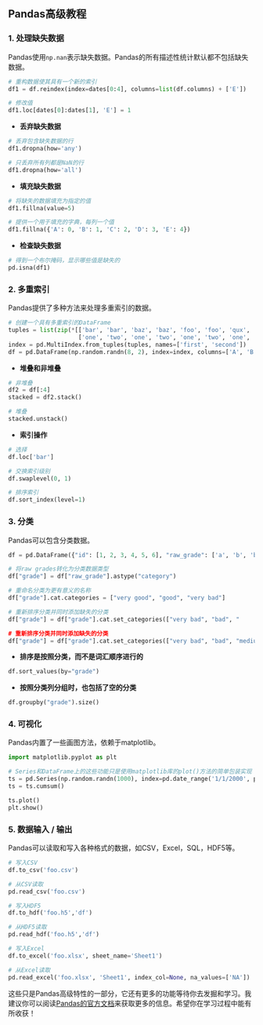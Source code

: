 ## Pandas高级教程

### 1. 处理缺失数据

Pandas使用`np.nan`表示缺失数据。Pandas的所有描述性统计默认都不包括缺失数据。

```python
# 重构数据使其具有一个新的索引
df1 = df.reindex(index=dates[0:4], columns=list(df.columns) + ['E'])

# 修改值
df1.loc[dates[0]:dates[1], 'E'] = 1
```

- **丢弃缺失数据**

```python
# 丢弃包含缺失数据的行
df1.dropna(how='any')

# 只丢弃所有列都是NaN的行
df1.dropna(how='all')
```

- **填充缺失数据**

```python
# 将缺失的数据填充为指定的值
df1.fillna(value=5)

# 提供一个用于填充的字典，每列一个值
df1.fillna({'A': 0, 'B': 1, 'C': 2, 'D': 3, 'E': 4})
```

- **检查缺失数据**

```python
# 得到一个布尔掩码，显示哪些值是缺失的
pd.isna(df1)
```

### 2. 多重索引

Pandas提供了多种方法来处理多重索引的数据。

```python
# 创建一个具有多重索引的DataFrame
tuples = list(zip(*[['bar', 'bar', 'baz', 'baz', 'foo', 'foo', 'qux', 'qux'],
                    ['one', 'two', 'one', 'two', 'one', 'two', 'one', 'two']]))
index = pd.MultiIndex.from_tuples(tuples, names=['first', 'second'])
df = pd.DataFrame(np.random.randn(8, 2), index=index, columns=['A', 'B'])
```

- **堆叠和非堆叠**

```python
# 非堆叠
df2 = df[:4]
stacked = df2.stack()

# 堆叠
stacked.unstack()
```

- **索引操作**

```python
# 选择
df.loc['bar']

# 交换索引级别
df.swaplevel(0, 1)

# 排序索引
df.sort_index(level=1)
```

### 3. 分类

Pandas可以包含分类数据。

```python
df = pd.DataFrame({"id": [1, 2, 3, 4, 5, 6], "raw_grade": ['a', 'b', 'b', 'a', 'a', 'e']})

# 将raw grades转化为分类数据类型
df["grade"] = df["raw_grade"].astype("category")

# 重命名分类为更有意义的名称
df["grade"].cat.categories = ["very good", "good", "very bad"]

# 重新排序分类并同时添加缺失的分类
df["grade"] = df["grade"].cat.set_categories(["very bad", "bad", "

# 重新排序分类并同时添加缺失的分类
df["grade"] = df["grade"].cat.set_categories(["very bad", "bad", "medium", "good", "very good"])
```

- **排序是按照分类，而不是词汇顺序进行的**

```python
df.sort_values(by="grade")
```

- **按照分类列分组时，也包括了空的分类**

```python
df.groupby("grade").size()
```

### 4. 可视化

Pandas内置了一些画图方法，依赖于matplotlib。

```python
import matplotlib.pyplot as plt

# Series和DataFrame上的这些功能只是使用matplotlib库的plot()方法的简单包装实现
ts = pd.Series(np.random.randn(1000), index=pd.date_range('1/1/2000', periods=1000))
ts = ts.cumsum()

ts.plot()
plt.show()
```

### 5. 数据输入 / 输出

Pandas可以读取和写入各种格式的数据，如CSV，Excel，SQL，HDF5等。

```python
# 写入CSV
df.to_csv('foo.csv')

# 从CSV读取
pd.read_csv('foo.csv')

# 写入HDF5
df.to_hdf('foo.h5','df')

# 从HDF5读取
pd.read_hdf('foo.h5','df')

# 写入Excel
df.to_excel('foo.xlsx', sheet_name='Sheet1')

# 从Excel读取
pd.read_excel('foo.xlsx', 'Sheet1', index_col=None, na_values=['NA'])
```

这些只是Pandas高级特性的一部分，它还有更多的功能等待你去发掘和学习。我建议你可以阅读[Pandas的官方文档](https://pandas.pydata.org/docs/)来获取更多的信息。希望你在学习过程中能有所收获！